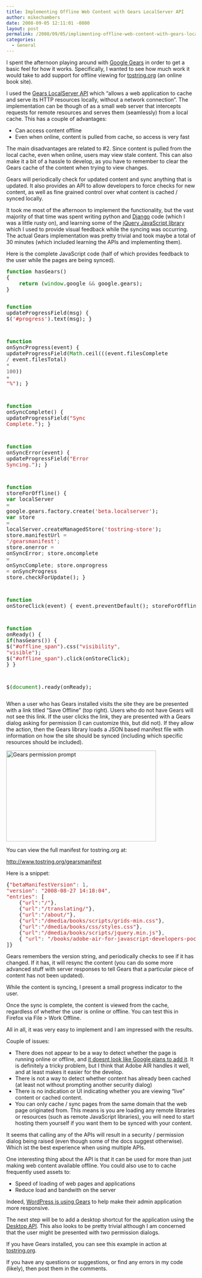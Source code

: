 ```yaml
---
title: Implementing Offline Web Content with Gears LocalServer API
author: mikechambers
date: 2008-09-05 12:11:01 -0800
layout: post
permalink: /2008/09/05/implimenting-offline-web-content-with-gears-localserver-api/
categories:
  - General
---
```



I spent the afternoon playing around with [Google Gears][1] in order to get a basic feel for how it works. Specifically, I wanted to see how much work it would take to add support for offline viewing for [tostring.org][2] (an online book site).

I used the [Gears LocalServer API][3] which &#8220;allows a web application to cache and serve its HTTP resources locally, without a network connection&#8221;. The implementation can be though of as a small web server that intercepts requests for remote resources and serves them (seamlessly) from a local cache. This has a couple of advantages:  
<!--more-->

*   Can access content offline
*   Even when online, content is pulled from cache, so access is very fast

The main disadvantages are related to #2. Since content is pulled from the local cache, even when online, users may view stale content. This can also make it a bit of a hassle to develop, as you have to remember to clear the Gears cache of the content when trying to view changes.

Gears will periodically check for updated content and sync anything that is updated. It also provides an API to allow developers to force checks for new content, as well as fine grained control over what content is cached / synced locally.

It took me most of the afternoon to implement the functionality, but the vast majority of that time was spent writing python and [Django][4] code (which I was a little rusty on), and learning some of the [jQuery JavaScript library][5] which I used to provide visual feedback while the syncing was occurring. The actual Gears implementation was pretty trivial and took maybe a total of 30 minutes (which included learning the APIs and implementing them).

Here is the complete JavaScript code (half of which provides feedback to the user while the pages are being synced).

<div class="highlight">
  <pre><span style="color: #008000; font-weight: bold">function</span> hasGears()
{
	<span style="color: #008000; font-weight: bold">return</span> (<span style="color: #008000">window</span>.google <span style="color: #666666">&&</span> google.gears);
}

<span style="color: #008000; font-weight: bold">function</span> updateProgressField(msg)
{
	$(<span style="color: #BA2121">&#39;#progress&#39;</span>).text(msg);
}

<span style="color: #008000; font-weight: bold">function</span> onSyncProgress(event)
{
	updateProgressField(<span style="color: #008000">Math</span>.ceil(((event.filesComplete <span style="color: #666666">/</span> event.filesTotal) <span style="color: #666666">*</span> <span style="color: #666666">100</span>)) <span style="color: #666666">+</span> <span style="color: #BA2121">"%"</span>);
}

<span style="color: #008000; font-weight: bold">function</span> onSyncComplete()
{
	updateProgressField(<span style="color: #BA2121">"Sync Complete."</span>);
}

<span style="color: #008000; font-weight: bold">function</span> onSyncError(event)
{
	updateProgressField(<span style="color: #BA2121">"Error Syncing."</span>);
}

<span style="color: #008000; font-weight: bold">function</span> storeForOffline()
{
	<span style="color: #008000; font-weight: bold">var</span> localServer <span style="color: #666666">=</span> google.gears.factory.create(<span style="color: #BA2121">&#39;beta.localserver&#39;</span>);
	<span style="color: #008000; font-weight: bold">var</span> store <span style="color: #666666">=</span> localServer.createManagedStore(<span style="color: #BA2121">&#39;tostring-store&#39;</span>);
	store.manifestUrl <span style="color: #666666">=</span> <span style="color: #BA2121">&#39;/gearsmanifest&#39;</span><span style="color: #666666">;</span>
	store.onerror <span style="color: #666666">=</span> onSyncError<span style="color: #666666">;</span>
	store.oncomplete <span style="color: #666666">=</span> onSyncComplete<span style="color: #666666">;</span>
	store.onprogress <span style="color: #666666">=</span> onSyncProgress
	store.checkForUpdate();
}

<span style="color: #008000; font-weight: bold">function</span> onStoreClick(event)
{
	event.preventDefault();
	storeForOffline();
}

<span style="color: #008000; font-weight: bold">function</span> onReady()
{
	<span style="color: #008000; font-weight: bold">if</span>(hasGears())
	{
		$(<span style="color: #BA2121">"#offline_span"</span>).css(<span style="color: #BA2121">"visibility"</span><span style="color: #666666">,</span> <span style="color: #BA2121">"visible"</span>);
		$(<span style="color: #BA2121">"#offline_span"</span>).click(onStoreClick);
	}
}

$(<span style="color: #008000">document</span>).ready(onReady);
</pre>
</div>

When a user who has Gears installed visits the site they are be presented with a link titled &#8220;Save Offline&#8221; (top right). Users who do not have Gears will not see this link. If the user clicks the link, they are presented with a Gears dialog asking for permission (I can customize this, but did not). If they allow the action, then the Gears library loads a JSON based manifest file with information on how the site should be synced (including which specific resources should be included).

[<img src="http://farm4.static.flickr.com/3207/2830229344_fb97c0005a.jpg" width="398" height="242" alt="Gears permission prompt" border="0" />][6]

You can view the full manifest for tostring.org at:

<http://www.tostring.org/gearsmanifest>

Here is a snippet:

<div class="highlight">
  <pre>{<span style="color: #BA2121">"betaManifestVersion"</span><span style="color: #666666">:</span> <span style="color: #666666">1,</span>
<span style="color: #BA2121">"version"</span><span style="color: #666666">:</span> <span style="color: #BA2121">"2008-08-27 14:18:04"</span><span style="color: #666666">,</span>
<span style="color: #BA2121">"entries"</span><span style="color: #666666">:</span> [
	{<span style="color: #BA2121">"url"</span><span style="color: #666666">:</span><span style="color: #BA2121">"/"</span>}<span style="color: #666666">,</span>
	{<span style="color: #BA2121">"url"</span><span style="color: #666666">:</span><span style="color: #BA2121">"/translating/"</span>}<span style="color: #666666">,</span>
	{<span style="color: #BA2121">"url"</span><span style="color: #666666">:</span><span style="color: #BA2121">"/about/"</span>}<span style="color: #666666">,</span>
	{<span style="color: #BA2121">"url"</span><span style="color: #666666">:</span><span style="color: #BA2121">"/dmedia/books/scripts/grids-min.css"</span>}<span style="color: #666666">,</span>
	{<span style="color: #BA2121">"url"</span><span style="color: #666666">:</span><span style="color: #BA2121">"/dmedia/books/css/styles.css"</span>}<span style="color: #666666">,</span>
	{<span style="color: #BA2121">"url"</span><span style="color: #666666">:</span><span style="color: #BA2121">"/dmedia/books/scripts/jquery.min.js"</span>}<span style="color: #666666">,</span>
	{ <span style="color: #BA2121">"url"</span><span style="color: #666666">:</span> <span style="color: #BA2121">"/books/adobe-air-for-javascript-developers-pocketguide/1.0/sv/introduktion-till-adobe-air/"</span>}<span style="color: #666666">,</span>
]}
</pre>
</div>

Gears remembers the version string, and periodically checks to see if it has changed. If it has, it will resync the content (you can do some more advanced stuff with server responses to tell Gears that a particular piece of content has not been updated).

While the content is syncing, I present a small progress indicator to the user.

Once the sync is complete, the content is viewed from the cache, regardless of whether the user is online or offline. You can test this in Firefox via File > Work Offline.

All in all, it was very easy to implement and I am impressed with the results.

Couple of issues:

*   There does not appear to be a way to detect whether the page is running online or offline, and [it doesnt look like Google plans to add it][7]. It is definitely a tricky problem, but I think that Adobe AIR handles it well, and at least makes it easier for the develop.
*   There is not a way to detect whether content has already been cached (at least not without prompting another security dialog)
*   There is no indication or UI indicating whether you are viewing &#8220;live&#8221; content or cached content.
*   You can only cache / sync pages from the same domain that the web page originated from. This means is you are loading any remote libraries or resources (such as remote JavaScript libraries), you will need to start hosting them yourself if you want them to be synced with your content.

It seems that calling any of the APIs will result in a security / permission dialog being raised (even though some of the docs suggest otherwise). Which ist the best experience when using multiple APIs.

One interesting thing about the API is that it can be used for more than just making web content available offline. You could also use to to cache frequently used assets to:

*   Speed of loading of web pages and applications
*   Reduce load and bandwith on the server

Indeed, [WordPress is using Gears][8] to help make their admin application more responsive.

The next step will be to add a desktop shortcut for the application using the [Desktop API][9]. This also looks to be pretty trivial although I am concerned that the user might be presented with two permission dialogs.

If you have Gears installed, you can see this example in action at [tostring.org][2].

If you have any questions or suggestions, or find any errors in my code (likely), then post them in the comments.

 [1]: http://gears.google.com/
 [2]: http://www.tostring.org
 [3]: http://code.google.com/apis/gears/api_localserver.html
 [4]: http://www.djangoproject.org
 [5]: http://jquery.com/
 [6]: http://www.flickr.com/photos/mikechambers/2830229344/ "Gears permission prompt by mike.chambers, on Flickr"
 [7]: http://code.google.com/apis/gears/gears_faq.html#isOnlineFunction
 [8]: http://en.blog.wordpress.com/2008/07/02/gears/
 [9]: http://code.google.com/apis/gears/api_desktop.html